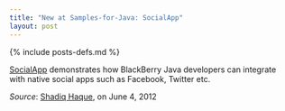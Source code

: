 ```yaml
---
title: "New at Samples-for-Java: SocialApp"
layout: post
---
```

{% include posts-defs.md %}

[SocialApp](https://github.com/blackberry/Samples-for-Java/tree/master/SocialApp)
demonstrates how BlackBerry Java developers
can integrate with native social apps such as Facebook, Twitter etc.

_Source_: [Shadiq Haque](https://github.com/shaque), on June 4, 2012

